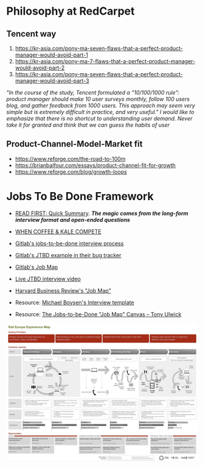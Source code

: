
Philosophy at RedCarpet
=================

Tencent way
-----------

1. https://kr-asia.com/pony-ma-seven-flaws-that-a-perfect-product-manager-would-avoid-part-1
2. https://kr-asia.com/pony-ma-7-flaws-that-a-perfect-product-manager-would-avoid-part-2
3. https://kr-asia.com/pony-ma-seven-flaws-that-a-perfect-product-manager-would-avoid-part-3

*"In the course of the study, Tencent formulated a “10/100/1000 rule”: product manager should make 10 user surveys monthly, follow 100 users blog, and gather feedback from 1000 users. This approach may seem very simple but is extremely difficult in practice, and very useful."
I would like to emphasize that there is no shortcut to understanding user demand. Never take it for granted and think that we can guess the habits of user*

Product-Channel-Model-Market fit
-------------------------------
- https://www.reforge.com/the-road-to-100m
- https://brianbalfour.com/essays/product-channel-fit-for-growth
- https://www.reforge.com/blog/growth-loops



Jobs To Be Done Framework
==========================

- [READ FIRST: Quick Summary](https://www.room214.com/blog/strategy/jobs-to-be-done-customer-journey). ***The magic comes from the long-form interview format and open-ended questions*** 
-  [WHEN COFFEE & KALE COMPETE](http://www.whencoffeeandkalecompete.com/)

- [Gitlab's jobs-to-be-done interview process](https://about.gitlab.com/handbook/engineering/ux/jobs-to-be-done/validating-jobs-to-be-done/)
- [Gitlab's JTBD example in their bug tracker](https://gitlab.com/gitlab-org/gitlab/-/issues/197187)
- [Gitlab's Job Map](https://about.gitlab.com/handbook/engineering/ux/jobs-to-be-done/mapping-jobs-to-be-done/)


- [Live JTBD interview video](https://vimeo.com/81153746#t=1120s)
- [Harvard Business Review's "Job Map"](https://hbr.org/2008/05/the-customer-centered-innovation-map)

- Resource: [Michael Boysen's Interview template](/design/boysen_jtbd_interview_5548.pdf)
- Resource: [The Jobs-to-be-Done "Job Map" Canvas – Tony Ulwick ](/design/JTBD-Canvas.pdf)


![Example jobs-to-be-done "job map"](./example_job_map.jpg)